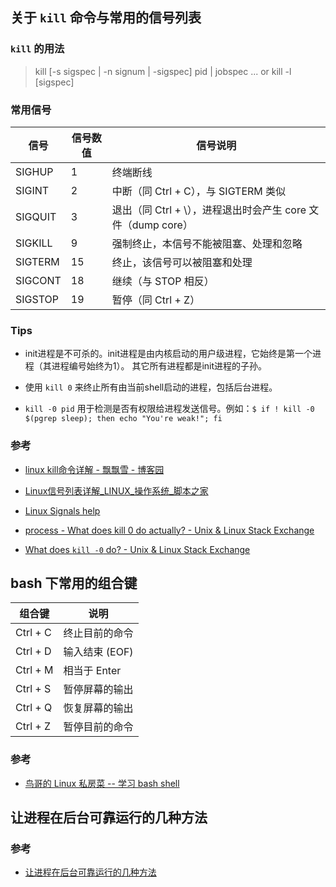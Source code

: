 ## 关于 `kill` 命令与常用的信号列表

### `kill` 的用法

> kill [-s sigspec | -n signum | -sigspec] pid | jobspec ... or kill -l [sigspec]

### 常用信号

| 信号    | 信号数值 | 信号说明                                                     |
| ------- | -------- | ------------------------------------------------------------ |
| SIGHUP  | 1        | 终端断线                                                     |
| SIGINT  | 2        | 中断（同 Ctrl + C），与 SIGTERM 类似                         |
| SIGQUIT | 3        | 退出（同 Ctrl + \），进程退出时会产生 core 文件（dump core） |
| SIGKILL | 9        | 强制终止，本信号不能被阻塞、处理和忽略                       |
| SIGTERM | 15       | 终止，该信号可以被阻塞和处理                                 |
| SIGCONT | 18       | 继续（与 STOP 相反）                                         |
| SIGSTOP | 19       | 暂停（同 Ctrl + Z）                                          |

### Tips

- init进程是不可杀的。init进程是由内核启动的用户级进程，它始终是第一个进程（其进程编号始终为1）。 其它所有进程都是init进程的子孙。

- 使用 `kill 0` 来终止所有由当前shell启动的进程，包括后台进程。

- `kill -0 pid`  用于检测是否有权限给进程发送信号。例如：`$ if ! kill -0 $(pgrep sleep); then echo "You're weak!"; fi`
### 参考

- [linux kill命令详解 - 飘飘雪 - 博客园](https://www.cnblogs.com/wangcp-2014/p/5146343.html)

- [Linux信号列表详解_LINUX_操作系统_脚本之家](http://www.jb51.net/LINUXjishu/173601.html)

- [Linux Signals help](https://www.computerhope.com/unix/signals.htm)

- [process - What does kill 0 do actually? - Unix & Linux Stack Exchange](https://unix.stackexchange.com/questions/67532/what-does-kill-0-do-actually)

- [What does `kill -0` do? - Unix & Linux Stack Exchange](https://unix.stackexchange.com/questions/169898/what-does-kill-0-do)

## bash 下常用的组合键

| 组合键   | 说明           |
| -------- | -------------- |
| Ctrl + C | 终止目前的命令 |
| Ctrl + D | 输入结束 (EOF) |
| Ctrl + M | 相当于 Enter   |
| Ctrl + S | 暂停屏幕的输出 |
| Ctrl + Q | 恢复屏幕的输出 |
| Ctrl + Z | 暂停目前的命令 |

### 参考

- [鸟哥的 Linux 私房菜 -- 学习 bash shell](http://cn.linux.vbird.org/linux_basic/0320bash_4.php)

## 让进程在后台可靠运行的几种方法

### 参考

- [让进程在后台可靠运行的几种方法](https://www.ibm.com/developerworks/cn/linux/l-cn-nohup/index.html)

